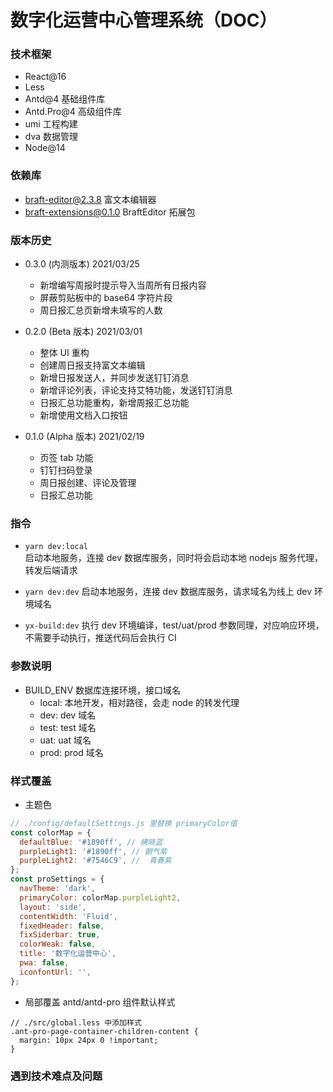# 数字化运营中心管理系统（DOC）

### 技术框架

- React@16
- Less
- Antd@4 基础组件库
- Antd.Pro@4 高级组件库
- umi 工程构建
- dva 数据管理
- Node@14

### 依赖库

- braft-editor@2.3.8 富文本编辑器
- braft-extensions@0.1.0 BraftEditor 拓展包

### 版本历史

- 0.3.0 (内测版本) 2021/03/25

  - 新增编写周报时提示导入当周所有日报内容
  - 屏蔽剪贴板中的 base64 字符片段
  - 周日报汇总页新增未填写的人数

- 0.2.0 (Beta 版本) 2021/03/01

  - 整体 UI 重构
  - 创建周日报支持富文本编辑
  - 新增日报发送人，并同步发送钉钉消息
  - 新增评论列表，评论支持艾特功能，发送钉钉消息
  - 日报汇总功能重构，新增周报汇总功能
  - 新增使用文档入口按钮

- 0.1.0 (Alpha 版本) 2021/02/19
  - 页签 tab 功能
  - 钉钉扫码登录
  - 周日报创建、评论及管理
  - 日报汇总功能

### 指令

- `yarn dev:local`  
  启动本地服务，连接 dev 数据库服务，同时将会启动本地 nodejs 服务代理，转发后端请求

- `yarn dev:dev` 启动本地服务，连接 dev 数据库服务，请求域名为线上 dev 环境域名

- `yx-build:dev` 执行 dev 环境编译，test/uat/prod 参数同理，对应响应环境，不需要手动执行，推送代码后会执行 CI

### 参数说明

- BUILD_ENV 数据库连接环境，接口域名
  - local: 本地开发，相对路径，会走 node 的转发代理
  - dev: dev 域名
  - test: test 域名
  - uat: uat 域名
  - prod: prod 域名

### 样式覆盖

- 主题色

```javascript
// ./config/defaultSettings.js 里替换 primaryColor值
const colorMap = {
  defaultBlue: '#1890ff', // 拂晓蓝
  purpleLight1: '#1890ff', // 朝气紫
  purpleLight2: '#7546C9', //  青春紫
};
const proSettings = {
  navTheme: 'dark',
  primaryColor: colorMap.purpleLight2,
  layout: 'side',
  contentWidth: 'Fluid',
  fixedHeader: false,
  fixSiderbar: true,
  colorWeak: false,
  title: '数字化运营中心',
  pwa: false,
  iconfontUrl: '',
};
```

- 局部覆盖 antd/antd-pro 组件默认样式

```less
// ./src/global.less 中添加样式
.ant-pro-page-container-children-content {
  margin: 10px 24px 0 !important;
}
```

### 遇到技术难点及问题
